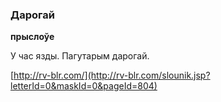 ### Дарогай
**прыслоўе**

У час язды. Пагутарым дарогай.

<a rel="author">[http://rv-blr.com/](http://rv-blr.com/slounik.jsp?letterId=0&maskId=0&pageId=804)</a>
